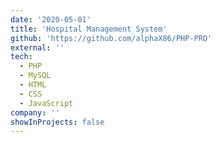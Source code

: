 ```yaml
---
date: '2020-05-01'
title: 'Hospital Management System'
github: 'https://github.com/alphaX86/PHP-PRO'
external: ''
tech:
  - PHP
  - MySQL
  - HTML
  - CSS
  - JavaScript
company: ''
showInProjects: false
---
```

